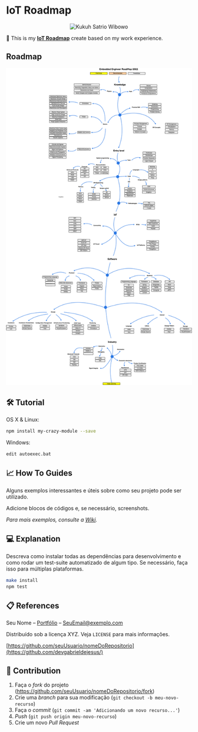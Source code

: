 # **IoT Roadmap**

<p align="center">
<img src="https://cdn-icons-png.flaticon.com/512/470/470717.png" width="100" height="100"alt="Kukuh Satrio Wibowo" border="0">
</p>

📜 This is my [**IoT Roadmap**](https://miro.com/app/board/uXjVOnZC-r8=/) create based on my work experience.

## **Roadmap**

![Roadmap](./assets/embeddedroadmap.png)

## 🛠 **Tutorial**

OS X & Linux:

```sh
npm install my-crazy-module --save
```

Windows:

```sh
edit autoexec.bat
```

## 📈 **How To Guides**

Alguns exemplos interessantes e úteis sobre como seu projeto pode ser utilizado.

Adicione blocos de códigos e, se necessário, screenshots.

_Para mais exemplos, consulte a [Wiki](wiki)._ 

## 💻 **Explanation**

Descreva como instalar todas as dependências para desenvolvimento e como rodar um test-suite automatizado de algum tipo. Se necessário, faça isso para múltiplas plataformas.

```sh
make install
npm test
```

## 📋 **References**

Seu Nome – [Portfólio](https://www...) – SeuEmail@exemplo.com

Distribuído sob a licença XYZ. Veja `LICENSE` para mais informações.

[https://github.com/seuUsuario/nomeDoRepositorio](https://github.com/devgabrieldejesus/)

## 🚀 **Contribution**

1. Faça o _fork_ do projeto (<https://github.com/seuUsuario/nomeDoRepositorio/fork>)
2. Crie uma _branch_ para sua modificação (`git checkout -b meu-novo-recurso`)
3. Faça o _commit_ (`git commit -am 'Adicionando um novo recurso...'`)
4. _Push_ (`git push origin meu-novo-recurso`)
5. Crie um novo _Pull Request_
